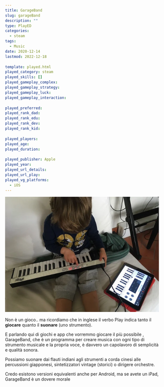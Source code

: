 ```yaml
---
title: GarageBand
slug: garageBand
description: ""
type: PlayED
categories:
  - steam
tags:
  - Music
date: 2020-12-14
lastmod: 2022-12-18

template: played.html
played_category: steam
played_skills: []
played_gameplay_complex: 
played_gameplay_strategy: 
played_gameplay_luck: 
played_gameplay_interaction: 

played_preferred: 
played_rank_dad: 
played_rank_edu: 
played_rank_dev: 
played_rank_kid: 

played_players: 
played_age: 
played_duration: 

played_publisher: Apple
played_year: 
played_url_details: 
played_url_play: 
played_vg_platforms:
  - iOS
---
```


![](img/garageband.webp)

Non è un gioco.. ma ricordiamo che in inglese il verbo Play indica tanto il **giocare** quanto il **suonare** (uno strumento).

E parlando qui di giochi e app che vorremmo giocare il più possibile , GarageBand, che è un programma per creare musica con ogni tipo di strumento musicale e la propria voce, è davvero un capolavoro di semplicità e qualità sonora.

Possiamo suonare dai flauti indiani agli strumenti a corda cinesi alle percussioni giapponesi, sintetizzatori vintage (storici) o dirigere orchestre.

Credo esistono versioni equivalenti anche per Android, ma se avete un iPad, GarageBand è un dovere morale
